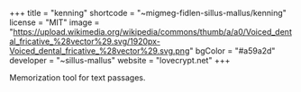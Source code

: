 +++
title = "kenning"
shortcode = "~migmeg-fidlen-sillus-mallus/kenning"
license = "MIT"
image = "https://upload.wikimedia.org/wikipedia/commons/thumb/a/a0/Voiced_dental_fricative_%28vector%29.svg/1920px-Voiced_dental_fricative_%28vector%29.svg.png"
bgColor = "#a59a2d"
developer = "~sillus-mallus"
website = "lovecrypt.net"
+++

Memorization tool for text passages. 
